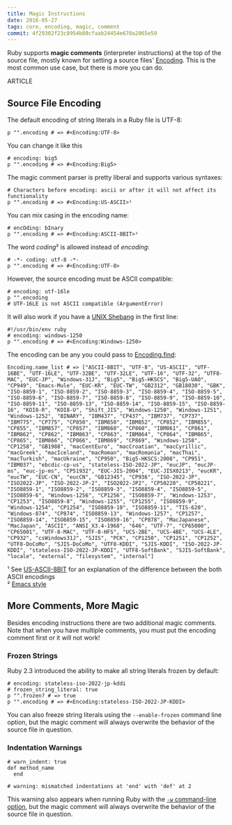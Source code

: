 ```yaml
---
title: Magic Instructions
date: 2016-05-27
tags: core, encoding, magic, comment
commit: 4f29302f23c8954b80cfaab24454e670a2865e59
---
```


Ruby supports **magic comments** (interpreter instructions) at the top of the source file, mostly known for setting a source files' [Encoding](http://ruby-doc.org/core-2.4.0/Encoding.html). This is the most common use case, but there is more you can do.

ARTICLE

## Source File Encoding

The default encoding of string literals in a Ruby file is UTF-8:

    p "".encoding # => #<Encoding:UTF-8>

You can change it like this

    # encoding: big5
    p "".encoding # => #<Encoding:Big5>

The magic comment parser is pretty liberal and supports various syntaxes:

    # Characters before encoding: ascii or after it will not affect its functionality
    p "".encoding # => #<Encoding:US-ASCII>¹

You can mix casing in the encoding name:

    # encOding: bInary
    p "".encoding # => #<Encoding:ASCII-8BIT>¹

The word *coding*² is allowed instead of *encoding*:

    # -*- coding: utf-8 -*-
    p "".encoding # => #<Encoding:UTF-8>

However, the source encoding must be ASCII compatible:

    # encoding: utf-16le
    p "".encoding
    # UTF-16LE is not ASCII compatible (ArgumentError)

It will also work if you have a [UNIX Shebang](https://en.wikipedia.org/wiki/Shebang_%28Unix%29) in the first line:

    #!/usr/bin/env ruby
    # encoding: windows-1250
    p "".encoding # => #<Encoding:Windows-1250>

The encoding can be any you could pass to [Encoding.find](http://ruby-doc.org/core-2.4.0/Encoding.html#method-c-find):

    Encoding.name_list # => ["ASCII-8BIT", "UTF-8", "US-ASCII", "UTF-16BE", "UTF-16LE", "UTF-32BE", "UTF-32LE", "UTF-16", "UTF-32", "UTF8-MAC", "EUC-JP", "Windows-31J", "Big5", "Big5-HKSCS", "Big5-UAO", "CP949", "Emacs-Mule", "EUC-KR", "EUC-TW", "GB2312", "GB18030", "GBK", "ISO-8859-1", "ISO-8859-2", "ISO-8859-3", "ISO-8859-4", "ISO-8859-5", "ISO-8859-6", "ISO-8859-7", "ISO-8859-8", "ISO-8859-9", "ISO-8859-10", "ISO-8859-11", "ISO-8859-13", "ISO-8859-14", "ISO-8859-15", "ISO-8859-16", "KOI8-R", "KOI8-U", "Shift_JIS", "Windows-1250", "Windows-1251", "Windows-1252", "BINARY", "IBM437", "CP437", "IBM737", "CP737", "IBM775", "CP775", "CP850", "IBM850", "IBM852", "CP852", "IBM855", "CP855", "IBM857", "CP857", "IBM860", "CP860", "IBM861", "CP861", "IBM862", "CP862", "IBM863", "CP863", "IBM864", "CP864", "IBM865", "CP865", "IBM866", "CP866", "IBM869", "CP869", "Windows-1258", "CP1258", "GB1988", "macCentEuro", "macCroatian", "macCyrillic", "macGreek", "macIceland", "macRoman", "macRomania", "macThai", "macTurkish", "macUkraine", "CP950", "Big5-HKSCS:2008", "CP951", "IBM037", "ebcdic-cp-us", "stateless-ISO-2022-JP", "eucJP", "eucJP-ms", "euc-jp-ms", "CP51932", "EUC-JIS-2004", "EUC-JISX0213", "eucKR", "eucTW", "EUC-CN", "eucCN", "GB12345", "CP936", "ISO-2022-JP", "ISO2022-JP", "ISO-2022-JP-2", "ISO2022-JP2", "CP50220", "CP50221", "ISO8859-1", "ISO8859-2", "ISO8859-3", "ISO8859-4", "ISO8859-5", "ISO8859-6", "Windows-1256", "CP1256", "ISO8859-7", "Windows-1253", "CP1253", "ISO8859-8", "Windows-1255", "CP1255", "ISO8859-9", "Windows-1254", "CP1254", "ISO8859-10", "ISO8859-11", "TIS-620", "Windows-874", "CP874", "ISO8859-13", "Windows-1257", "CP1257", "ISO8859-14", "ISO8859-15", "ISO8859-16", "CP878", "MacJapanese", "MacJapan", "ASCII", "ANSI_X3.4-1968", "646", "UTF-7", "CP65000", "CP65001", "UTF-8-MAC", "UTF-8-HFS", "UCS-2BE", "UCS-4BE", "UCS-4LE", "CP932", "csWindows31J", "SJIS", "PCK", "CP1250", "CP1251", "CP1252", "UTF8-DoCoMo", "SJIS-DoCoMo", "UTF8-KDDI", "SJIS-KDDI", "ISO-2022-JP-KDDI", "stateless-ISO-2022-JP-KDDI", "UTF8-SoftBank", "SJIS-SoftBank", "locale", "external", "filesystem", "internal"]

¹ See [US-ASCII-8BIT](/56-us-ascii-8bit.html) for an explanation of the difference between the both ASCII encodings<br/>
² [Emacs style](https://www.gnu.org/software/emacs/manual/html_node/emacs/Specify-Coding.html)

## More Comments, More Magic

Besides encoding instructions there are two additional magic comments. Note that when you have multiple comments, you must put the encoding comment first or it will not work!

### Frozen Strings

Ruby 2.3 introduced the ability to make all string literals frozen by default:

    # encoding: stateless-iso-2022-jp-kddi
    # frozen_string_literal: true
    p "".frozen? # => true
    p "".encoding # => #<Encoding:stateless-ISO-2022-JP-KDDI>

You can also freeze string literals using the `--enable-frozen` command line option, but the magic comment will always overwrite the behavior of the source file in question.

### Indentation Warnings

    # warn_indent: true
    def method_name
      end

    # warning: mismatched indentations at 'end' with 'def' at 2

This warning also appears when running Ruby with the [`-w` command-line option](/3-ruby-can-you-speak-louder.html#command-line-options-for-debug-modes), but the magic comment will always overwrite the behavior of the source file in question.
